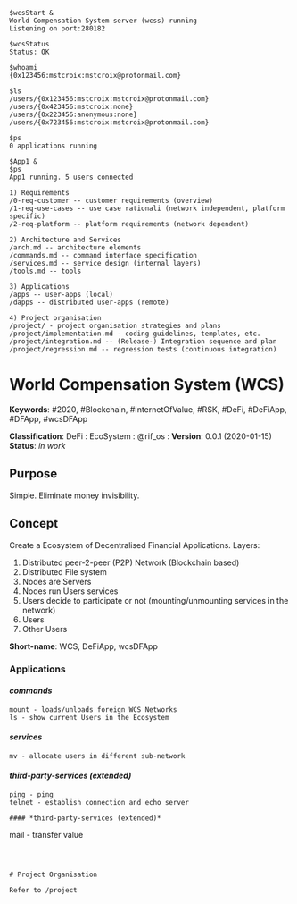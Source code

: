 ```
$wcsStart &
World Compensation System server (wcss) running
Listening on port:280182

$wcsStatus
Status: OK

$whoami
{0x123456:mstcroix:mstcroix@protonmail.com}

$ls
/users/{0x123456:mstcroix:mstcroix@protonmail.com}
/users/{0x423456:mstcroix:none}
/users/{0x223456:anonymous:none}
/users/{0x723456:mstcroix:mstcroix@protonmail.com}

$ps
0 applications running

$App1 &
$ps
App1 running. 5 users connected

1) Requirements
/0-req-customer -- customer requirements (overview)
/1-req-use-cases -- use case rationali (network independent, platform specific)
/2-req-platform -- platform requirements (network dependent)

2) Architecture and Services
/arch.md -- architecture elements
/commands.md -- command interface specification
/services.md -- service design (internal layers)
/tools.md -- tools

3) Applications
/apps -- user-apps (local)
/dapps -- distributed user-apps (remote)

4) Project organisation
/project/ - project organisation strategies and plans
/project/implementation.md - coding guidelines, templates, etc.
/project/integration.md -- (Release-) Integration sequence and plan
/project/regression.md -- regression tests (continuous integration)

```

# World Compensation System (WCS)
__Keywords__: #2020, #Blockchain, #InternetOfValue, #RSK, #DeFi, #DeFiApp, #DFApp, #wcsDFApp

__Classification__: DeFi : EcoSystem : @rif_os : 
__Version__: 0.0.1 (2020-01-15)
__Status__: *in work*

## Purpose 

Simple. Eliminate money invisibility.

## Concept

Create a Ecosystem of Decentralised Financial Applications.
Layers: 
1. Distributed peer-2-peer (P2P) Network (Blockchain based)
1. Distributed File system
1. Nodes are Servers
1. Nodes run Users services
1. Users decide to participate or not (mounting/unmounting services in the network)
1. Users
1. Other Users

__Short-name__: WCS, DeFiApp, wcsDFApp

### Applications
#### *commands*

```
mount - loads/unloads foreign WCS Networks
ls - show current Users in the Ecosystem
```

#### *services*
```
mv - allocate users in different sub-network
```

#### *third-party-services (extended)*
```
ping - ping 
telnet - establish connection and echo server

#### *third-party-services (extended)*
```
mail - transfer value
```



# Project Organisation

Refer to /project
